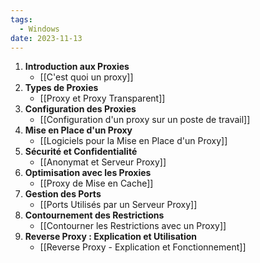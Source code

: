 ```yaml
---
tags:
  - Windows
date: 2023-11-13
---
```

1. **Introduction aux Proxies**
    - [[C'est quoi un proxy]]
2. **Types de Proxies**
    - [[Proxy et Proxy Transparent]]
3. **Configuration des Proxies**
    - [[Configuration d'un proxy sur un poste de travail]]
4. **Mise en Place d'un Proxy**
    - [[Logiciels pour la Mise en Place d'un Proxy]]
5. **Sécurité et Confidentialité**
    - [[Anonymat et Serveur Proxy]]
6. **Optimisation avec les Proxies**
    - [[Proxy de Mise en Cache]]
7. **Gestion des Ports**
    - [[Ports Utilisés par un Serveur Proxy]]
8. **Contournement des Restrictions**
    - [[Contourner les Restrictions avec un Proxy]]
9. **Reverse Proxy : Explication et Utilisation**
    - [[Reverse Proxy - Explication et Fonctionnement]]